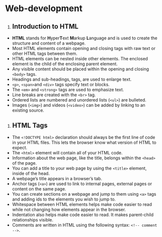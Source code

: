 # Web-development

1. ## Introduction to HTML
* __HTML__ stands for **H**yper**T**ext **M**arkup **L**anguage and is used to create the structure and content of a webpage.
* Most HTML elements contain opening and closing tags with raw text or other HTML tags between them.
* HTML elements can be nested inside other elements. The enclosed element is the child of the enclosing parent element.
* Any visible content should be placed within the opening and closing `<body>` tags.
* Headings and sub-headings, tags, are used to enlarge text.
*  `<p>`, `<span>`and `<div>` tags specify text or blocks.
* The `<em>` and `<strong>` tags are used to emphasize text.
* Line breaks are created with the `<br>` tag.
* Ordered lists are numbered and unordered lists (`<ul>`) are bulleted.
* Images (`<img>`) and videos (`<video>`) can be added by linking to an existing source.

1. ## HTML Tags
* The `<!DOCTYPE html>` declaration should always be the first line of code in your HTML files. This lets the browser know what version of HTML to expect.
* The `<html>` element will contain all of your HTML code.
* Information about the web page, like the title, belongs within the `<head>` of the page.
* You can add a title to your web page by using the `<title>` element, inside of the head.
* A webpage’s title appears in a browser’s tab.
* Anchor tags (`<a>`) are used to link to internal pages, external pages or content on the same page.
* You can create sections on a webpage and jump to them using `<a>` tags and adding ids to the elements you wish to jump to.
* Whitespace between HTML elements helps make code easier to read while not changing how elements appear in the browser.
* Indentation also helps make code easier to read. It makes parent-child relationships visible.
* Comments are written in HTML using the following syntax: `<!-- comment -->`.
